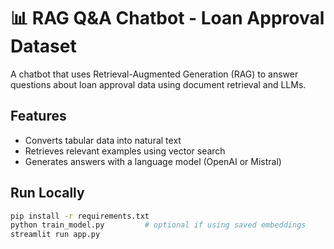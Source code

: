 # 📊 RAG Q&A Chatbot - Loan Approval Dataset

A chatbot that uses Retrieval-Augmented Generation (RAG) to answer questions about loan approval data using document retrieval and LLMs.

## Features
- Converts tabular data into natural text
- Retrieves relevant examples using vector search
- Generates answers with a language model (OpenAI or Mistral)

## Run Locally
```bash
pip install -r requirements.txt
python train_model.py         # optional if using saved embeddings
streamlit run app.py
